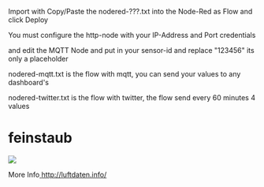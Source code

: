 Import with Copy/Paste the nodered-???.txt into the Node-Red as Flow and click Deploy

You must configure the http-node with your IP-Address and Port credentials 

and edit the MQTT Node and put in your sensor-id and replace "123456" its only a placeholder


nodered-mqtt.txt is the flow with mqtt, you can send your values to any dashboard's

nodered-twitter.txt is the flow with twitter, the flow send every 60 minutes 4 values

# feinstaub

<img src="http://luftdaten.info/wp-content/uploads/2017/03/feinstaub-sensor.jpg">

More Info<a href="http://luftdaten.info/"> http://luftdaten.info/</a>

